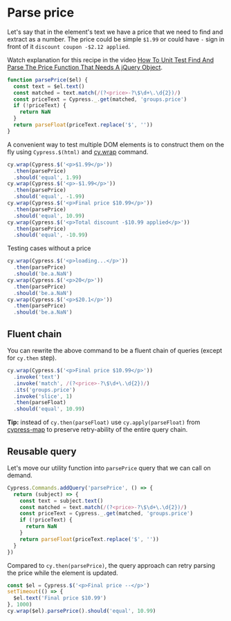 # Parse price

Let's say that in the element's text we have a price that we need to find and extract as a number. The price could be simple `$1.99` or could have `-` sign in front of it `discount coupon -$2.12 applied`.

<!-- fiddle Find and parse the price -->

Watch explanation for this recipe in the video [How To Unit Test Find And Parse The Price Function That Needs A jQuery Object](https://youtu.be/1iOU9ZPd0pg).

```js
function parsePrice($el) {
  const text = $el.text()
  const matched = text.match(/(?<price>-?\$\d+\.\d{2})/)
  const priceText = Cypress._.get(matched, 'groups.price')
  if (!priceText) {
    return NaN
  }
  return parseFloat(priceText.replace('$', ''))
}
```

A convenient way to test multiple DOM elements is to construct them on the fly using `Cypress.$(html)` and [cy.wrap](https://on.cypress.io/wrap) command.

```js
cy.wrap(Cypress.$('<p>$1.99</p>'))
  .then(parsePrice)
  .should('equal', 1.99)
cy.wrap(Cypress.$('<p>-$1.99</p>'))
  .then(parsePrice)
  .should('equal', -1.99)
cy.wrap(Cypress.$('<p>Final price $10.99</p>'))
  .then(parsePrice)
  .should('equal', 10.99)
cy.wrap(Cypress.$('<p>Total discount -$10.99 applied</p>'))
  .then(parsePrice)
  .should('equal', -10.99)
```

Testing cases without a price

```js
cy.wrap(Cypress.$('<p>loading...</p>'))
  .then(parsePrice)
  .should('be.a.NaN')
cy.wrap(Cypress.$('<p>20</p>'))
  .then(parsePrice)
  .should('be.a.NaN')
cy.wrap(Cypress.$('<p>$20.1</p>'))
  .then(parsePrice)
  .should('be.a.NaN')
```

<!-- fiddle-end -->

## Fluent chain

You can rewrite the above command to be a fluent chain of queries (except for `cy.then` step).

<!-- fiddle Parse price using fluent programming -->

```js
cy.wrap(Cypress.$('<p>Final price $10.99</p>'))
  .invoke('text')
  .invoke('match', /(?<price>-?\$\d+\.\d{2})/)
  .its('groups.price')
  .invoke('slice', 1)
  .then(parseFloat)
  .should('equal', 10.99)
```

**Tip:** instead of `cy.then(parseFloat)` use `cy.apply(parseFloat)` from [cypress-map](https://github.com/bahmutov/cypress-map) to preserve retry-ability of the entire query chain.

<!-- fiddle-end -->

## Reusable query

<!-- fiddle Parse price using reusable query -->

Let's move our utility function into `parsePrice` query that we can call on demand.

```js
Cypress.Commands.addQuery('parsePrice', () => {
  return (subject) => {
    const text = subject.text()
    const matched = text.match(/(?<price>-?\$\d+\.\d{2})/)
    const priceText = Cypress._.get(matched, 'groups.price')
    if (!priceText) {
      return NaN
    }
    return parseFloat(priceText.replace('$', ''))
  }
})
```

Compared to `cy.then(parsePrice)`, the query approach can retry parsing the price while the element is updated.

```js
const $el = Cypress.$('<p>Final price --</p>')
setTimeout(() => {
  $el.text('Final price $10.99')
}, 1000)
cy.wrap($el).parsePrice().should('equal', 10.99)
```

<!-- fiddle-end -->
